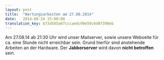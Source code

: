 ```yaml
---
layout: post
title:  "Wartungsarbeiten am 27.08.2014"
date:   2014-08-24 15:00:00
translation_key: b73d585a67cccaedc99e59c6d07390eb
---
```

Am 27.08.14 ab 21:30 Uhr wird unser Mailserver, sowie unsere Webseite für ca. eine Stunde nicht erreichbar sein. Grund hierfür sind anstehende Arbeiten an der Hardware. Der **Jabberserver** wird davon **nicht betroffen** sein.
